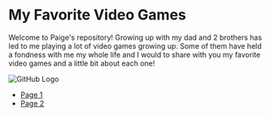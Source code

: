 # My Favorite Video Games

Welcome to Paige's repository! Growing up with my dad and 2 brothers has led to me playing a lot of video games growing up. Some of them have held a fondness with me my whole life and I would to share with you my favorite video games and a little bit about each one!

![GitHub Logo](https://github.githubassets.com/images/modules/logos_page/GitHub-Mark.png)


- [Page 1](page1.md)
- [Page 2](page2.md)
